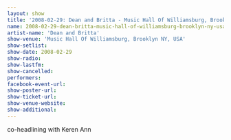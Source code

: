 ```yaml
---
layout: show
title: '2008-02-29: Dean and Britta - Music Hall Of Williamsburg, Brooklyn NY, USA'
name: 2008-02-29-dean-britta-music-hall-of-williamsburg-brooklyn-ny-usa
artist-name: 'Dean and Britta'
show-venue: 'Music Hall Of Williamsburg, Brooklyn NY, USA'
show-setlist: 
show-date: 2008-02-29
show-radio: 
show-lastfm: 
show-cancelled: 
performers: 
facebook-event-url: 
show-poster-url: 
show-ticket-url: 
show-venue-website: 
show-additional: 
---
```


co-headlining with Keren Ann